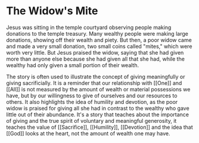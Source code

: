 # The Widow's Mite

Jesus was sitting in the temple courtyard observing people making donations to the temple treasury. Many wealthy people were making large donations, showing off their wealth and piety. But then, a poor widow came and made a very small donation, two small coins called "mites," which were worth very little. But Jesus praised the widow, saying that she had given more than anyone else because she had given all that she had, while the wealthy had only given a small portion of their wealth.

The story is often used to illustrate the concept of  giving meaningfully or giving sacrificially. It is a reminder that our relationship with [[One]] and [[All]] is not measured by the amount of wealth or material possessions we have, but by our willingness to give of ourselves and our resources to others. It also highlights the idea of humility and devotion, as the poor widow is praised for giving all she had in contrast to the wealthy who gave little out of their abundance. It's a story that teaches about the importance of giving and the true spirit of voluntary and meaningful generosity, it teaches the value of [[Sacrifice]], [[Humility]], [[Devotion]] and the idea that [[God]] looks at the heart, not the amount of wealth one may have.
